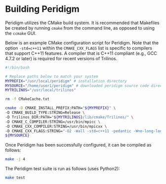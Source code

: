 # Building Peridigm

Peridigm utilizes the CMake build system. It is recommended that Makefiles be created by running `cmake` from the command line, as opposed to using the `ccmake` GUI.

Below is an example CMake configuration script for Peridigm. Note that the option `-std=c++11` within the `CMAKE_CXX_FLAGS` list is specific to compilers that support C++11 features. A compiler that is C++11 compliant (e.g., GCC 4.7.2 or later) is required for recent versions of Trilinos.

```bash
#!/bin/bash

# Replace paths below to match your system
MYPREFIX="/usr/local/peridigm" # installation directory
MYSOURCE="/home/user1/peridigm" # downloaded peridigm source code directory
MYTRILINOS="/usr/local/trilinos"

rm -f CMakeCache.txt

cmake -D CMAKE_INSTALL_PREFIX:PATH="${MYPREFIX}" \
-D CMAKE_BUILD_TYPE:STRING=Release \
-D Trilinos_DIR:PATH="${MYTRILINOS}/lib/cmake/Trilinos/" \
-D CMAKE_C_COMPILER:STRING=/usr/bin/mpicc \
-D CMAKE_CXX_COMPILER:STRING=/usr/bin/mpicxx \
-D CMAKE_CXX_FLAGS:STRING="-O2 -Wall -std=c++11 -pedantic -Wno-long-long -ftrapv -Wno-deprecated" \
${MYSOURCE}
```

Once Peridigm has been successfully configured, it can be compiled as follows:

```bash
make -j 4
```

The Peridigm test suite is run as follows (uses Python2):

```bash
make test
```
